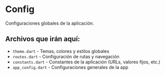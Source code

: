 # Config

Configuraciones globales de la aplicación.

## Archivos que irán aquí:
- `theme.dart` - Temas, colores y estilos globales
- `routes.dart` - Configuración de rutas y navegación
- `constants.dart` - Constantes de la aplicación (URLs, valores fijos, etc.)
- `app_config.dart` - Configuraciones generales de la app
